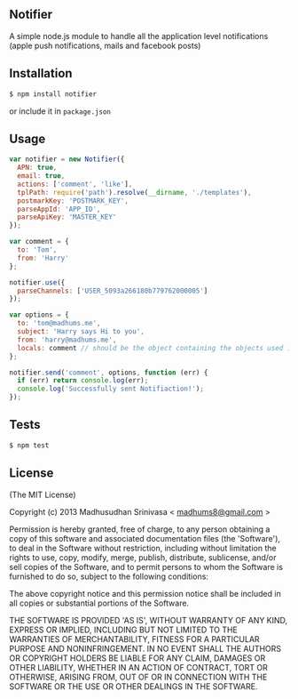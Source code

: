 ## Notifier

A simple node.js module to handle all the application level notifications (apple push notifications, mails and facebook posts)

## Installation

```sh
$ npm install notifier
```

or include it in `package.json`

## Usage

```js
var notifier = new Notifier({
  APN: true,
  email: true,
  actions: ['comment', 'like'],
  tplPath: require('path').resolve(__dirname, './templates'),
  postmarkKey: 'POSTMARK_KEY',
  parseAppId: 'APP_ID',
  parseApiKey: 'MASTER_KEY'
});

var comment = {
  to: 'Tom',
  from: 'Harry'
};

notifier.use({
  parseChannels: ['USER_5093a266180b779762000005']
});

var options = {
  to: 'tom@madhums.me',
  subject: 'Harry says Hi to you',
  from: 'harry@madhums.me',
  locals: comment // should be the object containing the objects used in the templates
};

notifier.send('comment', options, function (err) {
  if (err) return console.log(err);
  console.log('Successfully sent Notifiaction!');
});
```

## Tests

```sh
$ npm test
```

## License
(The MIT License)

Copyright (c) 2013 Madhusudhan Srinivasa < [madhums8@gmail.com](mailto:madhums8@gmail.com) >

Permission is hereby granted, free of charge, to any person obtaining a copy of this software and associated documentation files (the 'Software'), to deal in the Software without restriction, including without limitation the rights to use, copy, modify, merge, publish, distribute, sublicense, and/or sell copies of the Software, and to permit persons to whom the Software is furnished to do so, subject to the following conditions:

The above copyright notice and this permission notice shall be included in all copies or substantial portions of the Software.

THE SOFTWARE IS PROVIDED 'AS IS', WITHOUT WARRANTY OF ANY KIND, EXPRESS OR IMPLIED, INCLUDING BUT NOT LIMITED TO THE WARRANTIES OF MERCHANTABILITY, FITNESS FOR A PARTICULAR PURPOSE AND NONINFRINGEMENT. IN NO EVENT SHALL THE AUTHORS OR COPYRIGHT HOLDERS BE LIABLE FOR ANY CLAIM, DAMAGES OR OTHER LIABILITY, WHETHER IN AN ACTION OF CONTRACT, TORT OR OTHERWISE, ARISING FROM, OUT OF OR IN CONNECTION WITH THE SOFTWARE OR THE USE OR OTHER DEALINGS IN THE SOFTWARE.

